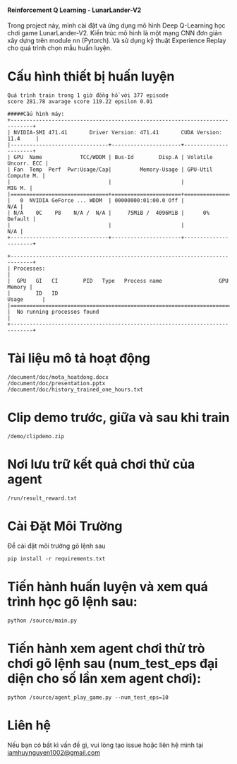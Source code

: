 
#### Reinforcement Q Learning - LunarLander-V2


Trong project này, mình cài đặt và ứng dụng mô hình Deep Q-Learning học chơi game LunarLander-V2. Kiến trúc mô hình là một mạng CNN đơn giản xây dựng trên module nn (Pytorch). Và sử dụng kỹ thuật Experience Replay cho quá trình chọn mẫu huẩn luyện. 

# Cấu hình thiết bị huấn luyện
```
Quá trình train trong 1 giờ đồng hồ với 377 episode
score 281.78 avarage score 119.22 epsilon 0.01

#####Cấu hình máy:
+-----------------------------------------------------------------------------+
| NVIDIA-SMI 471.41       Driver Version: 471.41       CUDA Version: 11.4     |
|-------------------------------+----------------------+----------------------+
| GPU  Name            TCC/WDDM | Bus-Id        Disp.A | Volatile Uncorr. ECC |
| Fan  Temp  Perf  Pwr:Usage/Cap|         Memory-Usage | GPU-Util  Compute M. |
|                               |                      |               MIG M. |
|===============================+======================+======================|
|   0  NVIDIA GeForce ... WDDM  | 00000000:01:00.0 Off |                  N/A |
| N/A    0C    P8    N/A /  N/A |     75MiB /  4096MiB |      0%      Default |
|                               |                      |                  N/A |
+-------------------------------+----------------------+----------------------+

+-----------------------------------------------------------------------------+
| Processes:                                                                  |
|  GPU   GI   CI        PID   Type   Process name                  GPU Memory |
|        ID   ID                                                   Usage      |
|=============================================================================|
|  No running processes found                                                 |
+-----------------------------------------------------------------------------+

```

# Tài liệu mô tả hoạt động
```
/document/doc/mota_hoatdong.docx
/document/doc/presentation.pptx
/document/doc/history_trained_one_hours.txt
```
# Clip demo trước, giữa và sau khi train
```
/demo/clipdemo.zip
```

# Nơi lưu trữ kết quả chơi thử của agent
```
/run/result_reward.txt
```

# Cài Đặt Môi Trường
Để cài đặt môi trường gõ lệnh sau
```
pip install -r requirements.txt
```


# Tiến hành huấn luyện và xem quá trình học gõ lệnh sau:
```
python /source/main.py
```

# Tiến hành xem agent chơi thử trò chơi gõ lệnh sau (num_test_eps đại diện cho số lần xem agent chơi):
```
python /source/agent_play_game.py --num_test_eps=10

```

# Liên hệ
Nếu bạn có bất kì vấn đề gì, vui lòng tạo issue hoặc liên hệ mình tại iamhuynguyen1002@gmail.com 
